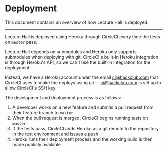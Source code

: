 # Deployment

This document contains an overview of how Lecture Hall is deployed.

---

Lecture Hall is deployed using Heroku through CircleCI every time the tests on `master` pass.

Lecture Hall depends on submodules and Heroku only supports submodules when deploying with git. CircleCI's built-in Heroku integration is through Heroku's API, so we can't use the built-in integration for the deployment.

Instead, we have a Heroku account under the email ci@hackclub.com that CircleCI uses to make the deploys using git -- ci@hackclub.com is set up to allow CircleCI's SSH key.

The development and deployment process is as follows:

1. A developer works on a new feature and submits a pull request from their feature branch to `master`
2. When the pull request is merged, CircleCI begins running tests on `master`
3. If the tests pass, CircleCI adds Heroku as a git remote to the repository in the test environment and issues a push
4. Heroku runs their deployment process and the working build is then made publicly available

